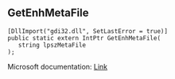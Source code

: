 ## GetEnhMetaFile

```
[DllImport("gdi32.dll", SetLastError = true)]
public static extern IntPtr GetEnhMetaFile(
   string lpszMetaFile
);
```

Microsoft documentation: [Link](https://docs.microsoft.com/en-us/windows/win32/api/wingdi/nf-wingdi-getenhmetafilea)

